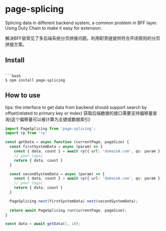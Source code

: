 # page-splicing

Splicing data in different backend system, a common problem in BFF layer.
Using Duty Chain to make it easy for extension.

解决BFF层常见了多后端系统分页拼接问题。利用职责链提供符合开闭原则的分页拼接方案。

## Install

```

```bash
$ npm install page-splicing
```

## How to use

tips: the interface to get data from backend should support search by offset(related to primary key or index)
获取后端数据的接口需要支持偏移量查询(这个偏移量可以被计算为主键或数据索引)

```typescript
import PageSplicing from 'page-splicing';
import rp from 'rp'

const getData = async function (currentPage, pageSize) {
  const firstSystemData = async (param) => {
    const { data, count } = await rp({ url: 'domainA.com', qs: param });
    // your logic 
    return { data, count }
  }

  const secondSystemData = async (param) => {
    const { data, count } = await rp({ url: 'domainA.com', qs: param });
    // your logic 
    return { data, count }
  }

  PageSplicing.next(firstSystemData).next(secondSystemData);
  
  return await PageSplicing.run(currentPage, pageSize);
}

const data = await getData(1, 10);
```
